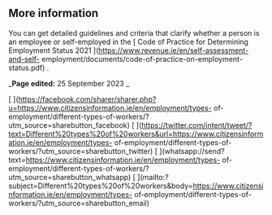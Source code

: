 ##  More information

You can get detailed guidelines and criteria that clarify whether a person is
an employee or self-employed in the [ Code of Practice for Determining
Employment Status 2021 ](https://www.revenue.ie/en/self-assessment-and-self-
employment/documents/code-of-practice-on-employment-status.pdf) .

  

_**Page edited:** 25 September 2023 _

[
](https://facebook.com/sharer/sharer.php?u=https://www.citizensinformation.ie/en/employment/types-
of-employment/different-types-of-workers/?utm_source=sharebutton_facebook) [
](https://twitter.com/intent/tweet/?text=Different%20types%20of%20workers&url=https://www.citizensinformation.ie/en/employment/types-
of-employment/different-types-of-workers/?utm_source=sharebutton_twitter) [
](whatsapp://send?text=https://www.citizensinformation.ie/en/employment/types-
of-employment/different-types-of-workers/?utm_source=sharebutton_whatsapp) [
](mailto:?subject=Different%20types%20of%20workers&body=https://www.citizensinformation.ie/en/employment/types-
of-employment/different-types-of-workers/?utm_source=sharebutton_email) [
](javascript:void\(0\))
